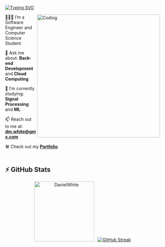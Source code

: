 [![Typing SVG](https://readme-typing-svg.herokuapp.com?font=Lato&size=22&color=016EEA&size=24&lines=Hi+there+%F0%9F%91%8B%2C++I'm+Daniel+%F0%9F%91%A8%E2%80%8D%F0%9F%92%BB...++;Welcome+to+my+GitHub!;I+love+to+learn+and+hone+my+skills+%F0%9F%92%A1+++;Check+out+my+projects+below!+%F0%9F%91%87)](https://git.io/typing-svg)

<img align="right" alt="Coding" width="400" src="https://github.com/daniel-maxwell/daniel-maxwell/assets/66431847/6703fcb9-2a03-4831-89e5-90a8204faa42">


🙋🏼‍♂️ I’m a Software Engineer and Computer Science Student

💬 Ask me about: **Back-end Development** and **Cloud Computing**

🌱 I’m currently studying: **Signal Processing** and **ML**

📫 Reach out to me at: **dm.white@gmx.com**

🛠 Check out my **<a href="https://daniel-maxwell.github.io/Portfolio/">Portfolio</a>**
<br><br>
## ⚡ GitHub Stats

<p align="center"><img src="https://github-readme-stats.vercel.app/api/top-langs?username=daniel-maxwell&show_icons=true&theme=tokyonight&locale=en&layout=compact" alt="DanielWhite" height="195" /> &nbsp;
<a href="https://git.io/streak-stats"><img src="https://streak-stats.demolab.com?user=daniel-maxwell&theme=dark&card_width=450&background=45%2C1E1842%2C5847C2" alt="GitHub Streak" /></a></p>
